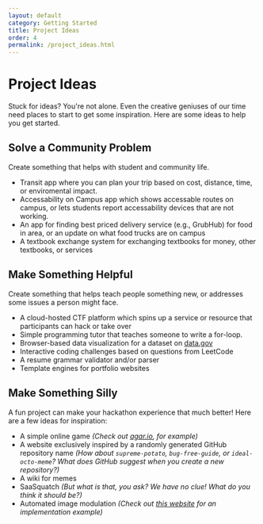 ```yaml
---
layout: default
category: Getting Started
title: Project Ideas
order: 4
permalink: /project_ideas.html
---
```


# Project Ideas

Stuck for ideas? You're not alone. Even the creative geniuses of our time need places to start to get some inspiration. Here are some ideas to help you get started.

## Solve a Community Problem
Create something that helps with student and community life.

- Transit app where you can plan your trip based on cost, distance, time, or enviromental impact.
- Accessability on Campus app which shows accessable routes on campus, or lets students report accessability devices that are not working.
- An app for finding best priced delivery service (e.g., GrubHub) for food in area, or an update on what food trucks are on campus
- A textbook exchange system for exchanging textbooks for money, other textbooks, or services

## Make Something Helpful
Create something that helps teach people something new, or addresses some issues a person might face.

- A cloud-hosted CTF platform which spins up a service or resource that participants can hack or take over
- Simple programming tutor that teaches someone to write a for-loop.
- Browser-based data visualization for a dataset on [data.gov](https://www.data.gov/)
- Interactive coding challenges based on questions from LeetCode
- A resume grammar validator and/or parser
- Template engines for portfolio websites

## Make Something Silly
A fun project can make your hackathon experience that much better! Here are a few ideas for inspiration:

- A simple online game _(Check out [agar.io](https://agar.io/index.html), for example)_
- A website exclusively inspired by a randomly generated GitHub repository name _(How about `supreme-potato`, `bug-free-guide`, or `ideal-octo-meme`? What does GitHub suggest when you create a new repository?)_
- A wiki for memes
- SaaSquatch _(But what is that, you ask? We have no clue! What do you think it should be?)_
- Automated image modulation _(Check out [this website](https://deepfriedmemes.com/) for an implementation example)_
